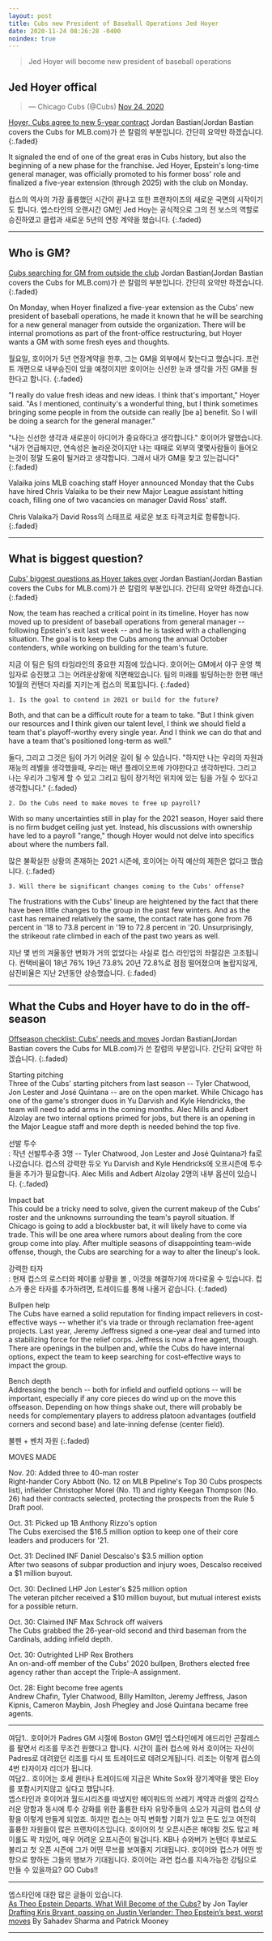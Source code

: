 ```yaml
---
layout: post
title: Cubs new President of Baseball Operations Jed Hoyer
date: 2020-11-24 08:26:28 -0400
noindex: true
---
```


> Jed Hoyer will become new president of baseball operations

## Jed Hoyer offical

<script async src="//platform.twitter.com/widgets.js" charset="utf-8"></script>
<blockquote class="twitter-tweet" data-lang="en">
  &mdash; Chicago Cubs (@Cubs)
  <a href="https://twitter.com/Cubs/status/1330934362649587716">Nov 24, 2020</a>
</blockquote>

[Hoyer, Cubs agree to new 5-year contract](https://www.mlb.com/cubs/news/jed-hoyer-cubs-new-contract) Jordan Bastian(Jordan Bastian covers the Cubs for MLB.com)가 쓴 칼럼의 부분입니다. 간단히 요약만 하겠습니다.
{:.faded}

It signaled the end of one of the great eras in Cubs history, but also the beginning of a new phase for the franchise. Jed Hoyer, Epstein's long-time general manager, was officially promoted to his former boss' role and finalized a five-year extension (through 2025) with the club on Monday.

컵스의 역사의 가장 휼륭했던 시간이 끝나고 또한 프랜차이즈의 새로운 국면의 시작이기도 합니다. 엡스타인의 오랜시간 GM인 Jed Hoy는 공식적으로 그의 전 보스의 역할로 승진하였고 클럽과 새로운 5년의 연장 계약을 했습니다.
{:.faded}

---

## Who is GM?

[Cubs searching for GM from outside the club](https://www.mlb.com/cubs/news/jed-hoyer-on-general-manager-search) Jordan Bastian(Jordan Bastian covers the Cubs for MLB.com)가 쓴 칼럼의 부분입니다. 간단히 요약만 하겠습니다.
{:.faded}

On Monday, when Hoyer finalized a five-year extension as the Cubs' new president of baseball operations, he made it known that he will be searching for a new general manager from outside the organization. There will be internal promotions as part of the front-office restructuring, but Hoyer wants a GM with some fresh eyes and thoughts.

월요일, 호이어가 5년 연장계약을 한후, 그는 GM을 외부에서 찾는다고 했습니다. 프런트 개편으로 내부승진이 있을 예정이지만 호이어는 신선한 눈과 생각을 가진 GM을 원한다고 합니다.
{:.faded}

"I really do value fresh ideas and new ideas. I think that's important," Hoyer said. "As I mentioned, continuity's a wonderful thing, but I think sometimes bringing some people in from the outside can really [be a] benefit. So I will be doing a search for the general manager."

"나는 신선한 생각과 새로운이 아디어가 중요하다고 생각합니다." 호이어가 말했습니다. "내가 언급해지만, 연속성은 놀라운것이지만 나는 때때로 외부의 몇몇사람들이 들어오는것이 정말 도움이 될거라고 생각합니다. 그래서 내가 GM을 찾고 있는겁니다"
{:.faded}

Valaika joins MLB coaching staff
Hoyer announced Monday that the Cubs have hired Chris Valaika to be their new Major League assistant hitting coach, filling one of two vacancies on manager David Ross' staff.

Chris Valaika가 David Ross의 스태프로 새로운 보조 타격코치로 합류합니다.
{:.faded}

---

## What is biggest question?

[Cubs' biggest questions as Hoyer takes over](https://www.mlb.com/cubs/news/jed-hoyer-cubs-face-offseason-questions) Jordan Bastian(Jordan Bastian covers the Cubs for MLB.com)가 쓴 칼럼의 부분입니다. 간단히 요약만 하겠습니다.
{:.faded}

Now, the team has reached a critical point in its timeline.
Hoyer has now moved up to president of baseball operations from general manager -- following Epstein's exit last week -- and he is tasked with a challenging situation. The goal is to keep the Cubs among the annual October contenders, while working on building for the team's future.

지금 이 팀은 팀의 타임라인의 중요한 지점에 있습니다.
호이어는 GM에서 야구 운영 책임자로 승진했고 그는 어려운상황에 직면해있습니다. 팀의 미래를 빌딩하는한 한편 매년 10월의 컨텐더 자리를 지키는게 컵스의 목표입니다.
{:.faded}

`1. Is the goal to contend in 2021 or build for the future?`

Both, and that can be a difficult route for a team to take.
"But I think given our resources and I think given our talent level, I think we should field a team that's playoff-worthy every single year. And I think we can do that and have a team that's positioned long-term as well."

둘다, 그리고 그것은 팀이 가기 어려운 길이 될 수 있습니다.
"하지만 나는 우리의 자원과 재능의 레벨을 생각했을때, 우리는 매년 플레이오프에 가야한다고 생각하빈다. 그리고 나는 우리가 그렇게 할 수 있고 그리고 팀이 장기적인 위치에 있는 팀을 가질 수 있다고 생각합니다."
{:.faded}

`2. Do the Cubs need to make moves to free up payroll?`

With so many uncertainties still in play for the 2021 season, Hoyer said there is no firm budget ceiling just yet. Instead, his discussions with ownership have led to a payroll "range," though Hoyer would not delve into specifics about where the numbers fall.

많은 불확실한 상황의 존재하는 2021 시즌에, 호이어는 아직 예산의 제한은 없다고 했습니다.
{:.faded}

`3. Will there be significant changes coming to the Cubs' offense?`

The frustrations with the Cubs' lineup are heightened by the fact that there have been little changes to the group in the past few winters. And as the cast has remained relatively the same, the contact rate has gone from 76 percent in '18 to 73.8 percent in '19 to 72.8 percent in '20. Unsurprisingly, the strikeout rate climbed in each of the past two years as well.

지난 몇 번의 겨울동안 변화가 거의 없었다는 사실로 컵스 라인업의 좌절감은 고조됩니다. 컨택비율이 18년 76% 19년 73.8% 20년 72.8%로 점점 떨어졌으며 놀랍지않게, 삼진비율은 지난 2년동안 상승했습니다.
{:.faded}

---

## What the Cubs and Hoyer have to do in the off-season

[Offseason checklist: Cubs' needs and moves](https://www.mlb.com/cubs/news/cubs-offseason-needs-and-moves) Jordan Bastian(Jordan Bastian covers the Cubs for MLB.com)가 쓴 칼럼의 부분입니다. 간단히 요약만 하겠습니다.
{:.faded}

Starting pitching   
Three of the Cubs' starting pitchers from last season -- Tyler Chatwood, Jon Lester and José Quintana -- are on the open market. While Chicago has one of the game's stronger duos in Yu Darvish and Kyle Hendricks, the team will need to add arms in the coming months. Alec Mills and Adbert Alzolay are two internal options primed for jobs, but there is an opening in the Major League staff and more depth is needed behind the top five.

선발 투수   
: 작년 선발투수중 3명 -- Tyler Chatwood, Jon Lester and José Quintana가 fa로 나갔습니다. 컵스의 강력한 듀오 Yu Darvish and Kyle Hendricks에 오프시즌에 투수들을 추가가 필요합니다. Alec Mills and Adbert Alzolay 2명의 내부 옵션이 있습니다.
{:.faded}

Impact bat   
This could be a tricky need to solve, given the current makeup of the Cubs' roster and the unknowns surrounding the team's payroll situation. If Chicago is going to add a blockbuster bat, it will likely have to come via trade. This will be one area where rumors about dealing from the core group come into play. After multiple seasons of disappointing team-wide offense, though, the Cubs are searching for a way to alter the lineup's look.

강력한 타자   
: 현재 컵스의 로스터와 페이롤 상황을 볼 , 이것을 해결하기에 까다로울 수 있습니다. 컵스가 좋은 타자를 추가하려면, 트레이드를 통해 나올거 같습니다.
{:.faded}

Bullpen help   
The Cubs have earned a solid reputation for finding impact relievers in cost-effective ways -- whether it's via trade or through reclamation free-agent projects. Last year, Jeremy Jeffress signed a one-year deal and turned into a stabilizing force for the relief corps. Jeffress is now a free agent, though. There are openings in the bullpen and, while the Cubs do have internal options, expect the team to keep searching for cost-effective ways to impact the group.

Bench depth   
Addressing the bench -- both for infield and outfield options -- will be important, especially if any core pieces do wind up on the move this offseason. Depending on how things shake out, there will probably be needs for complementary players to address platoon advantages (outfield corners and second base) and late-inning defense (center field).

불펜 + 벤치 자원
{:.faded}

MOVES MADE

Nov. 20: Added three to 40-man roster   
Right-hander Cory Abbott (No. 12 on MLB Pipeline's Top 30 Cubs prospects list), infielder Christopher Morel (No. 11) and righty Keegan Thompson (No. 26) had their contracts selected, protecting the prospects from the Rule 5 Draft pool.

Oct. 31: Picked up 1B Anthony Rizzo's option   
The Cubs exercised the $16.5 million option to keep one of their core leaders and producers for '21.

Oct. 31: Declined INF Daniel Descalso's $3.5 million option   
After two seasons of subpar production and injury woes, Descalso received a $1 million buyout.

Oct. 30: Declined LHP Jon Lester's $25 million option   
The veteran pitcher received a $10 million buyout, but mutual interest exists for a possible return.

Oct. 30: Claimed INF Max Schrock off waivers   
The Cubs grabbed the 26-year-old second and third baseman from the Cardinals, adding infield depth.

Oct. 30: Outrighted LHP Rex Brothers   
An on-and-off member of the Cubs' 2020 bullpen, Brothers elected free agency rather than accept the Triple-A assignment.

Oct. 28: Eight become free agents   
Andrew Chafin, Tyler Chatwood, Billy Hamilton, Jeremy Jeffress, Jason Kipnis, Cameron Maybin, Josh Phegley and José Quintana became free agents.

---

여담1.. 호이어가 Padres GM 시절에 Boston GM인 엡스타인에게 애드리안 곤잘레스를 팔면서 리조를 무조건 원했다고 합니다. 시간이 흘러 컵스에 와서 호이어는 자신이 Padres로 데려왔던 리조를 다시 또 트레이드로 데려오게됩니다. 리조는 이렇게 컵스의 4번 타자이자 리더가 됩니다.  
여담2.. 호이어는 호세 퀸타나 트레이드에 지금은 White Sox와 장기계약을 맺은 Eloy를 포함시키지않고 싶다고 했답니다.   
엡스타인과 호이어과 월드시리즈를 따냈지만 헤이워드의 쓰레기 계약과 러셀의 갑작스러운 망함과 동시에 투수 강화를 위한 훌륭한 타자 유망주들의 소모가 지금의 컵스의 상황을 이렇게 만들게 되었죠. 하지만 컵스는 아직 변화할 기회가 있고 돈도 있고 여전히 훌륭한 자원들이 많은 프랜차이즈입니다. 호이어의 첫 오픈시즌은 해야될 것도 많고 페이롤도 꽉 차있어, 매우 어려운 오프시즌이 될겁니다. KB나 슈와버가 논텐더 후보로도 불리고 첫 오픈 시즌에 그가 어떤 무브를 보여줄지 기대됩니다. 호이어와 컵스가 어떤 방향으로 향하든 그들의 행보가 기대됩니다. 호이어는 과연 컵스를 지속가능한 강팀으로 만들 수 있을까요? GO Cubs!!

---

엡스타인에 대한 많은 글들이 있습니다.   
[As Theo Epstein Departs, What Will Become of the Cubs?](https://blogs.fangraphs.com/as-theo-epstein-departs-what-will-become-of-the-cubs/) by Jon Tayler   
[Drafting Kris Bryant, passing on Justin Verlander: Theo Epstein’s best, worst moves](https://theathletic.com/2210222/2020/11/20/theo-epstein-cubs-trades/)  By Sahadev Sharma and Patrick Mooney   

---
